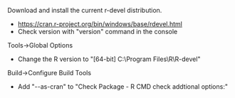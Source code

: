 
Download and install the current r-devel distribution.
* https://cran.r-project.org/bin/windows/base/rdevel.html
* Check version with "version" command in the console


Tools->Global Options
* Change the R version to "[64-bit] C:\Program Files\R\R-devel"

Build->Configure Build Tools
* Add "--as-cran" to "Check Package - R CMD check addtional options:"
